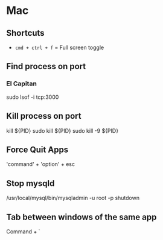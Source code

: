 # Mac

## Shortcuts

* `cmd + ctrl + f` = Full screen toggle

## Find process on port

### El Capitan
sudo lsof -i tcp:3000

## Kill process on port

kill ${PID}
sudo kill ${PID}
sudo kill -9 ${PID}

## Force Quit Apps

'command' + 'option' + esc

## Stop mysqld

/usr/local/mysql/bin/mysqladmin -u root -p shutdown 

## Tab between windows of the same app

Command + ` 
